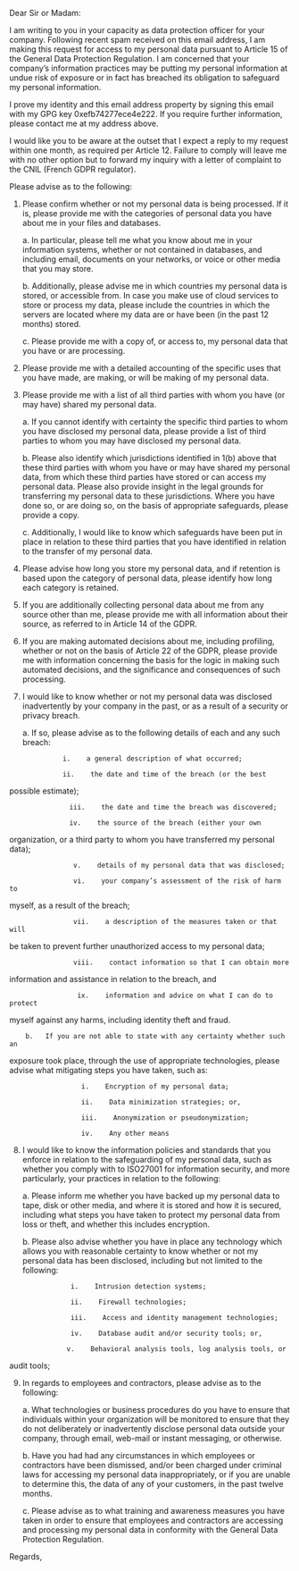 Dear Sir or Madam:

I am writing to you in your capacity as data protection officer for your 
company. Following recent spam received on this email address,
I am making this request for access to my personal data 
pursuant to Article 15 of the General Data Protection Regulation.
I am concerned that your company’s information practices may be putting my 
personal information at undue risk of exposure or in fact has breached its 
obligation to safeguard my personal information.

I prove my identity and this email address property by signing this email with 
my GPG key 0xefb74277ece4e222.
If you require further information, please contact me at my address above.

I would like you to be aware at the outset that I expect a reply to my 
request within one month, as required per Article 12. Failure to comply will
leave me with no other option but to forward my inquiry with a letter of 
complaint to the CNIL (French GDPR regulator).

Please advise as to the following:

1.   Please confirm whether or not my personal data is being processed. 
If it is, please provide me with the categories of personal data you have 
about me in your files and databases.

        a.   In particular, please tell me what you know about me in your 
information systems, whether or not contained in databases, and including
email, documents on your networks, or voice or other media that you may store.

        b.   Additionally, please advise me in which countries my personal data is 
stored, or accessible from. In case you make use of cloud services to store or 
process my data, please include the countries in which the servers are located 
where my data are or have been (in the past 12 months) stored.

        c.   Please provide me with a copy of, or access to, my personal data that 
you have or are processing.

2.   Please provide me with a detailed accounting of the specific uses that 
you have made, are making, or will be making of my personal data.

3.   Please provide me with a list of all third parties with whom you have (or may 
have) shared my personal data.

        a.   If you cannot identify with certainty the specific third parties to 
whom you have disclosed my personal data, please provide a list of third 
parties to whom you may have disclosed my personal data.

        b.   Please also identify which jurisdictions identified in 1(b)
above that these third parties with whom you have or may have shared my 
personal data, from which these third parties have stored or can access my 
personal data. Please also provide insight in the legal grounds for 
transferring my personal data to these jurisdictions. Where you have done so, 
or are doing so, on the basis of appropriate safeguards, please provide a 
copy.

        c.   Additionally, I would like to know which safeguards have been put in 
place in relation to these third parties that you have identified in relation 
to the transfer of my personal data.

4.   Please advise how long you store my personal data, and if retention is 
based upon the category of personal data, please identify how long each 
category is retained.

5.   If you are additionally collecting personal data about me from any source 
other than me, please provide me with all information about their source, as 
referred to in Article 14 of the GDPR.

6.   If you are making automated decisions about me, including profiling, 
whether or not on the basis of Article 22 of the GDPR, please provide me with 
information concerning the basis for the logic in making such automated 
decisions, and the significance and consequences of such processing.

7.   I would like to know whether or not my personal data was disclosed 
inadvertently by your company in the past, or as a result of a security or 
privacy breach.

        a.   If so, please advise as to the following details of each and any such 
breach:

                   i.    a general description of what occurred;

                   ii.    the date and time of the breach (or the best 
possible estimate);

                   iii.    the date and time the breach was discovered;

                   iv.    the source of the breach (either your own 
organization, or a third party to whom you have transferred my personal data);

                    v.    details of my personal data that was disclosed;

                    vi.    your company’s assessment of the risk of harm to 
myself, as a result of the breach;

                    vii.    a description of the measures taken or that will 
be taken to prevent further unauthorized access to my personal data;

                    viii.    contact information so that I can obtain more 
information and assistance in relation to the breach, and

                     ix.    information and advice on what I can do to protect 
myself against any harms, including identity theft and fraud.

        b.   If you are not able to state with any certainty whether such an 
exposure took place, through the use of appropriate technologies, please 
advise what mitigating steps you have taken, such as:

                      i.    Encryption of my personal data;

                      ii.    Data minimization strategies; or,

                      iii.    Anonymization or pseudonymization;

                      iv.    Any other means

8.   I would like to know the information policies and standards that you 
enforce in relation to the safeguarding of my personal data, such as whether 
you comply with to ISO27001 for information security, and more particularly, your 
practices in relation to the following:

        a.   Please inform me whether you have backed up my personal data to 
tape, 
disk or other media, and where it is stored and how it is secured, including 
what steps you have taken to protect my personal data from loss or theft, and 
whether this includes encryption.

        b.   Please also advise whether you have in place any technology which 
allows you with reasonable certainty to know whether or not my personal data 
has been disclosed, including but not limited to the following:

                     i.    Intrusion detection systems;

                     ii.    Firewall technologies;

                     iii.    Access and identity management technologies;

                     iv.    Database audit and/or security tools; or,

                    v.    Behavioral analysis tools, log analysis tools, or 
audit tools;

9.   In regards to employees and contractors, please advise as to the 
following:

        a.   What technologies or business procedures do you have to ensure 
that 
individuals within your organization will be monitored to ensure that they do 
not deliberately or inadvertently disclose personal data outside your company, 
through email, web-mail or instant messaging, or otherwise.

        b.   Have you had had any circumstances in which employees or 
contractors 
have been dismissed, and/or been charged under criminal laws for accessing my 
personal data inappropriately, or if you are unable to determine this, the data
of any of your customers, in the past twelve months.

        c.   Please advise as to what training and awareness measures you have 
taken in order to ensure that employees and contractors are accessing and 
processing my personal data in conformity with the General Data Protection 
Regulation.

Regards,
